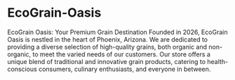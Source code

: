 # EcoGrain-Oasis
EcoGrain Oasis: Your Premium Grain Destination
Founded in 2026, EcoGrain Oasis is nestled in the heart of Phoenix, Arizona. We are dedicated to providing a diverse selection of high-quality grains, both organic and non-organic, to meet the varied needs of our customers. Our store offers a unique blend of traditional and innovative grain products, catering to health-conscious consumers, culinary enthusiasts, and everyone in between.
